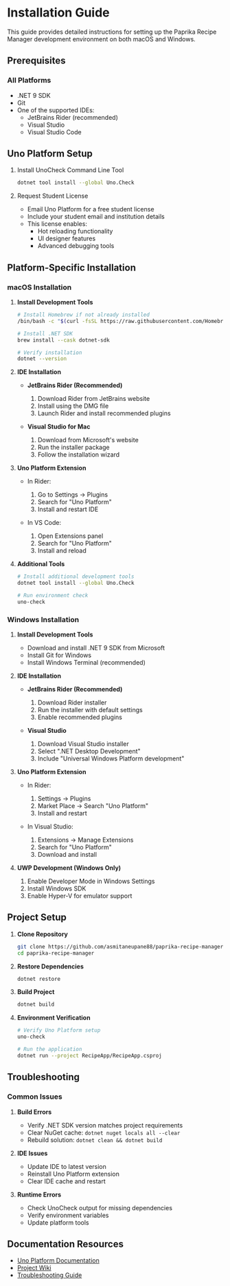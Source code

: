 # Installation Guide

This guide provides detailed instructions for setting up the Paprika Recipe Manager development environment on both macOS and Windows.

## Prerequisites

### All Platforms

- .NET 9 SDK
- Git
- One of the supported IDEs:
  - JetBrains Rider (recommended)
  - Visual Studio
  - Visual Studio Code

## Uno Platform Setup

1. Install UnoCheck Command Line Tool

   ```bash
   dotnet tool install --global Uno.Check
   ```

2. Request Student License
   - Email Uno Platform for a free student license
   - Include your student email and institution details
   - This license enables:
     - Hot reloading functionality
     - UI designer features
     - Advanced debugging tools

## Platform-Specific Installation

### macOS Installation

1. **Install Development Tools**

   ```bash
   # Install Homebrew if not already installed
   /bin/bash -c "$(curl -fsSL https://raw.githubusercontent.com/Homebrew/install/HEAD/install.sh)"

   # Install .NET SDK
   brew install --cask dotnet-sdk

   # Verify installation
   dotnet --version
   ```

2. **IDE Installation**

   - **JetBrains Rider (Recommended)**

     1. Download Rider from JetBrains website
     2. Install using the DMG file
     3. Launch Rider and install recommended plugins

   - **Visual Studio for Mac**
     1. Download from Microsoft's website
     2. Run the installer package
     3. Follow the installation wizard

3. **Uno Platform Extension**

   - In Rider:

     1. Go to Settings → Plugins
     2. Search for "Uno Platform"
     3. Install and restart IDE

   - In VS Code:
     1. Open Extensions panel
     2. Search for "Uno Platform"
     3. Install and reload

4. **Additional Tools**

   ```bash
   # Install additional development tools
   dotnet tool install --global Uno.Check

   # Run environment check
   uno-check
   ```

### Windows Installation

1. **Install Development Tools**

   - Download and install .NET 9 SDK from Microsoft
   - Install Git for Windows
   - Install Windows Terminal (recommended)

2. **IDE Installation**

   - **JetBrains Rider (Recommended)**

     1. Download Rider installer
     2. Run the installer with default settings
     3. Enable recommended plugins

   - **Visual Studio**
     1. Download Visual Studio installer
     2. Select ".NET Desktop Development"
     3. Include "Universal Windows Platform development"

3. **Uno Platform Extension**

   - In Rider:

     1. Settings → Plugins
     2. Market Place → Search "Uno Platform"
     3. Install and restart

   - In Visual Studio:
     1. Extensions → Manage Extensions
     2. Search for "Uno Platform"
     3. Download and install

4. **UWP Development (Windows Only)**
   1. Enable Developer Mode in Windows Settings
   2. Install Windows SDK
   3. Enable Hyper-V for emulator support

## Project Setup

1. **Clone Repository**

   ```bash
   git clone https://github.com/asmitaneupane88/paprika-recipe-manager.git
   cd paprika-recipe-manager
   ```

2. **Restore Dependencies**

   ```bash
   dotnet restore
   ```

3. **Build Project**

   ```bash
   dotnet build
   ```

4. **Environment Verification**

   ```bash
   # Verify Uno Platform setup
   uno-check

   # Run the application
   dotnet run --project RecipeApp/RecipeApp.csproj
   ```

## Troubleshooting

### Common Issues

1. **Build Errors**

   - Verify .NET SDK version matches project requirements
   - Clear NuGet cache: `dotnet nuget locals all --clear`
   - Rebuild solution: `dotnet clean && dotnet build`

2. **IDE Issues**

   - Update IDE to latest version
   - Reinstall Uno Platform extension
   - Clear IDE cache and restart

3. **Runtime Errors**
   - Check UnoCheck output for missing dependencies
   - Verify environment variables
   - Update platform tools

## Documentation Resources

   - [Uno Platform Documentation](https://platform.uno/docs/articles/intro.html)
   - [Project Wiki](docs/introduction.md)
   - [Troubleshooting Guide](docs/getting-started.md)
